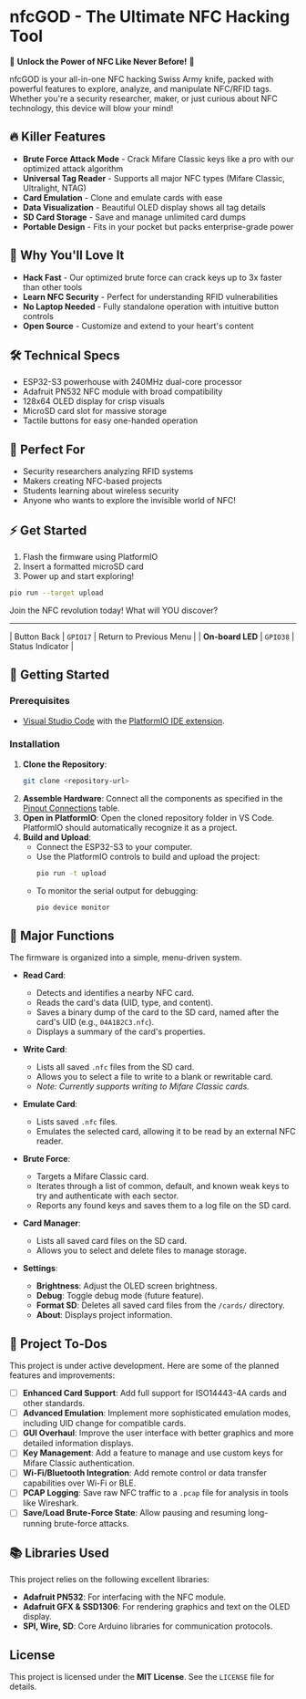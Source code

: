 # nfcGOD - The Ultimate NFC Hacking Tool

🚀 **Unlock the Power of NFC Like Never Before!** 🚀

nfcGOD is your all-in-one NFC hacking Swiss Army knife, packed with powerful features to explore, analyze, and manipulate NFC/RFID tags. Whether you're a security researcher, maker, or just curious about NFC technology, this device will blow your mind!

## 🔥 Killer Features

- **Brute Force Attack Mode** - Crack Mifare Classic keys like a pro with our optimized attack algorithm
- **Universal Tag Reader** - Supports all major NFC types (Mifare Classic, Ultralight, NTAG)
- **Card Emulation** - Clone and emulate cards with ease
- **Data Visualization** - Beautiful OLED display shows all tag details
- **SD Card Storage** - Save and manage unlimited card dumps
- **Portable Design** - Fits in your pocket but packs enterprise-grade power

## 💪 Why You'll Love It

- **Hack Fast** - Our optimized brute force can crack keys up to 3x faster than other tools
- **Learn NFC Security** - Perfect for understanding RFID vulnerabilities
- **No Laptop Needed** - Fully standalone operation with intuitive button controls
- **Open Source** - Customize and extend to your heart's content

## 🛠️ Technical Specs

- ESP32-S3 powerhouse with 240MHz dual-core processor
- Adafruit PN532 NFC module with broad compatibility
- 128x64 OLED display for crisp visuals
- MicroSD card slot for massive storage
- Tactile buttons for easy one-handed operation

## 🎯 Perfect For

- Security researchers analyzing RFID systems
- Makers creating NFC-based projects
- Students learning about wireless security
- Anyone who wants to explore the invisible world of NFC!

## ⚡ Get Started

1. Flash the firmware using PlatformIO
2. Insert a formatted microSD card
3. Power up and start exploring!

```bash
pio run --target upload
```

Join the NFC revolution today! What will YOU discover?

---

| Button Back       | `GPIO17`     | Return to Previous Menu      |
| **On-board LED**  | `GPIO38`     | Status Indicator             |

## 🚀 Getting Started

### Prerequisites
- [Visual Studio Code](https://code.visualstudio.com/) with the [PlatformIO IDE extension](https://platformio.org/platformio-ide).

### Installation
1. **Clone the Repository**:
   ```bash
   git clone <repository-url>
   ```
2. **Assemble Hardware**: Connect all the components as specified in the [Pinout Connections](#-pinout-connections) table.
3. **Open in PlatformIO**: Open the cloned repository folder in VS Code. PlatformIO should automatically recognize it as a project.
4. **Build and Upload**:
   - Connect the ESP32-S3 to your computer.
   - Use the PlatformIO controls to build and upload the project:
     ```bash
     pio run -t upload
     ```
   - To monitor the serial output for debugging:
     ```bash
     pio device monitor
     ```

## 📖 Major Functions

The firmware is organized into a simple, menu-driven system.

- **Read Card**:
  - Detects and identifies a nearby NFC card.
  - Reads the card's data (UID, type, and content).
  - Saves a binary dump of the card to the SD card, named after the card's UID (e.g., `04A1B2C3.nfc`).
  - Displays a summary of the card's properties.

- **Write Card**:
  - Lists all saved `.nfc` files from the SD card.
  - Allows you to select a file to write to a blank or rewritable card.
  - *Note: Currently supports writing to Mifare Classic cards.*

- **Emulate Card**:
  - Lists saved `.nfc` files.
  - Emulates the selected card, allowing it to be read by an external NFC reader.

- **Brute Force**:
  - Targets a Mifare Classic card.
  - Iterates through a list of common, default, and known weak keys to try and authenticate with each sector.
  - Reports any found keys and saves them to a log file on the SD card.

- **Card Manager**:
  - Lists all saved card files on the SD card.
  - Allows you to select and delete files to manage storage.

- **Settings**:
  - **Brightness**: Adjust the OLED screen brightness.
  - **Debug**: Toggle debug mode (future feature).
  - **Format SD**: Deletes all saved card files from the `/cards/` directory.
  - **About**: Displays project information.

## 📝 Project To-Dos

This project is under active development. Here are some of the planned features and improvements:
- [ ] **Enhanced Card Support**: Add full support for ISO14443-4A cards and other standards.
- [ ] **Advanced Emulation**: Implement more sophisticated emulation modes, including UID change for compatible cards.
- [ ] **GUI Overhaul**: Improve the user interface with better graphics and more detailed information displays.
- [ ] **Key Management**: Add a feature to manage and use custom keys for Mifare Classic authentication.
- [ ] **Wi-Fi/Bluetooth Integration**: Add remote control or data transfer capabilities over Wi-Fi or BLE.
- [ ] **PCAP Logging**: Save raw NFC traffic to a `.pcap` file for analysis in tools like Wireshark.
- [ ] **Save/Load Brute-Force State**: Allow pausing and resuming long-running brute-force attacks.

## 📚 Libraries Used

This project relies on the following excellent libraries:
- **Adafruit PN532**: For interfacing with the NFC module.
- **Adafruit GFX & SSD1306**: For rendering graphics and text on the OLED display.
- **SPI, Wire, SD**: Core Arduino libraries for communication protocols.

## License

This project is licensed under the **MIT License**. See the `LICENSE` file for details.
